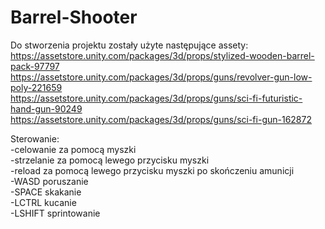 # Barrel-Shooter  
  

Do stworzenia projektu zostały użyte następujące assety:  
https://assetstore.unity.com/packages/3d/props/stylized-wooden-barrel-pack-97797  
https://assetstore.unity.com/packages/3d/props/guns/revolver-gun-low-poly-221659  
https://assetstore.unity.com/packages/3d/props/guns/sci-fi-futuristic-hand-gun-90249  
https://assetstore.unity.com/packages/3d/props/guns/sci-fi-gun-162872  
  
Sterowanie:  
-celowanie za pomocą myszki  
-strzelanie za pomocą lewego przycisku myszki  
-reload za pomocą lewego przycisku myszki po skończeniu amunicji  
-WASD poruszanie  
-SPACE skakanie  
-LCTRL kucanie  
-LSHIFT sprintowanie  
